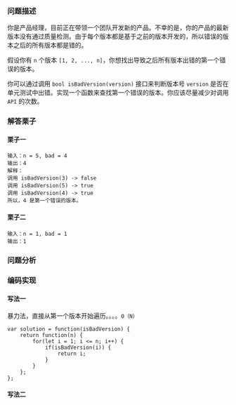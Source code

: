### 问题描述

你是产品经理，目前正在带领一个团队开发新的产品。不幸的是，你的产品的最新版本没有通过质量检测。由于每个版本都是基于之前的版本开发的，所以错误的版本之后的所有版本都是错的。

假设你有 `n` 个版本 `[1, 2, ..., n]`，你想找出导致之后所有版本出错的第一个错误的版本。

你可以通过调用 `bool isBadVersion(version)` 接口来判断版本号 `version` 是否在单元测试中出错。实现一个函数来查找第一个错误的版本。你应该尽量减少对调用 `API` 的次数。

### 解答栗子

#### 栗子一

```
输入：n = 5, bad = 4
输出：4
解释：
调用 isBadVersion(3) -> false 
调用 isBadVersion(5) -> true 
调用 isBadVersion(4) -> true
所以，4 是第一个错误的版本。
```

#### 栗子二

```
输入：n = 1, bad = 1
输出：1
```

### 问题分析



### 编码实现

#### 写法一

暴力法，直接从第一个版本开始遍历。。。。`O（N）`

```
var solution = function(isBadVersion) {
    return function(n) {
        for(let i = 1; i <= n; i++) {
            if(isBadVersion(i)) {
                return i;
            }
        }
    };
};
```

#### 写法二

```

```


